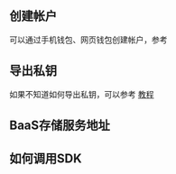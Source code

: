 ## 创建帐户

可以通过手机钱包、网页钱包创建帐户，参考

## 导出私钥

如果不知道如何导出私钥，可以参考 [教程](https://forum.gxb.io/topic/130/gxs-移动端钱包发布-说明文档-ios审核已通过/2)

## BaaS存储服务地址

## 如何调用SDK



